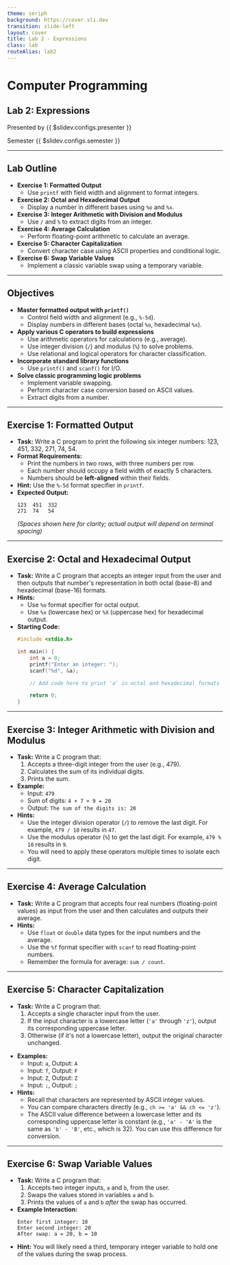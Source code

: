 ```yaml
---
theme: seriph
background: https://cover.sli.dev
transition: slide-left
layout: cover
title: Lab 2 - Expressions
class: lab
routeAlias: lab2 
---
```


# Computer Programming
## Lab 2: Expressions

Presented by {{ $slidev.configs.presenter }}

Semester {{ $slidev.configs.semester }}

---

## Lab Outline

* **Exercise 1: Formatted Output**
    * Use `printf` with field width and alignment to format integers.
* **Exercise 2: Octal and Hexadecimal Output**
    * Display a number in different bases using `%o` and `%x`.
* **Exercise 3: Integer Arithmetic with Division and Modulus**
    * Use `/` and `%` to extract digits from an integer.
* **Exercise 4: Average Calculation**
    * Perform floating-point arithmetic to calculate an average.
* **Exercise 5: Character Capitalization**
    * Convert character case using ASCII properties and conditional logic.
* **Exercise 6: Swap Variable Values**
    * Implement a classic variable swap using a temporary variable.

---

## Objectives

* **Master formatted output with `printf()`**
    * Control field width and alignment (e.g., `%-5d`).
    * Display numbers in different bases (octal `%o`, hexadecimal `%x`).
* **Apply various C operators to build expressions**
    * Use arithmetic operators for calculations (e.g., average).
    * Use integer division (`/`) and modulus (`%`) to solve problems.
    * Use relational and logical operators for character classification.
* **Incorporate standard library functions**
    * Use `printf()` and `scanf()` for I/O.
* **Solve classic programming logic problems**
    * Implement variable swapping.
    * Perform character case conversion based on ASCII values.
    * Extract digits from a number.

---

## Exercise 1: Formatted Output

* **Task:** Write a C program to print the following six integer numbers: 123, 451, 332, 271, 74, 54.
* **Format Requirements:**
    * Print the numbers in two rows, with three numbers per row.
    * Each number should occupy a field width of exactly 5 characters.
    * Numbers should be **left-aligned** within their fields.
* **Hint:** Use the `%-5d` format specifier in `printf`.
* **Expected Output:**
    ```
    123  451  332
    271  74   54
    ```
    *(Spaces shown here for clarity; actual output will depend on terminal spacing)*

---

## Exercise 2: Octal and Hexadecimal Output

* **Task:** Write a C program that accepts an integer input from the user and then outputs that number's representation in both octal (base-8) and hexadecimal (base-16) formats.
* **Hints:**
    * Use `%o` format specifier for octal output.
    * Use `%x` (lowercase hex) or `%X` (uppercase hex) for hexadecimal output.
* **Starting Code:**
    ```c
    #include <stdio.h>

    int main() {
        int a = 0;
        printf("Enter an integer: ");
        scanf("%d", &a);

        // Add code here to print 'a' in octal and hexadecimal formats

        return 0;
    }
    ```

---

## Exercise 3: Integer Arithmetic with Division and Modulus

* **Task:** Write a C program that:
    1.  Accepts a three-digit integer from the user (e.g., 479).
    2.  Calculates the sum of its individual digits.
    3.  Prints the sum.
* **Example:**
    *   Input: `479`
    *   Sum of digits: `4 + 7 + 9 = 20`
    *   Output: `The sum of the digits is: 20`
* **Hints:**
    *   Use the integer division operator (`/`) to remove the last digit. For example, `479 / 10` results in `47`.
    *   Use the modulus operator (`%`) to get the last digit. For example, `479 % 10` results in `9`.
    *   You will need to apply these operators multiple times to isolate each digit.

---

## Exercise 4: Average Calculation

* **Task:** Write a C program that accepts four real numbers (floating-point values) as input from the user and then calculates and outputs their average.
* **Hints:**
    * Use `float` or `double` data types for the input numbers and the average.
    * Use the `%f` format specifier with `scanf` to read floating-point numbers.
    * Remember the formula for average: `sum / count`.

---

## Exercise 5: Character Capitalization



* **Task:** Write a C program that:
    1.  Accepts a single character input from the user.
    2.  If the input character is a lowercase letter (`'a'` through `'z'`), output its corresponding uppercase letter.
    3.  Otherwise (if it's not a lowercase letter), output the original character unchanged.

<Transform scale="0.8">

* **Examples:**
    * Input: `a`, Output: `A`
    * Input: `f`, Output: `F`
    * Input: `Z`, Output: `Z`
    * Input: `;`, Output: `;`
* **Hints:**
    * Recall that characters are represented by ASCII integer values.
    * You can compare characters directly (e.g., `ch >= 'a' && ch <= 'z'`).
    * The ASCII value difference between a lowercase letter and its corresponding uppercase letter is constant (e.g., `'a' - 'A'` is the same as `'b' - 'B'`, etc., which is 32). You can use this difference for conversion.

</Transform>

---

## Exercise 6: Swap Variable Values

* **Task:** Write a C program that:
    1.  Accepts two integer inputs, `a` and `b`, from the user.
    2.  Swaps the values stored in variables `a` and `b`.
    3.  Prints the values of `a` and `b` *after* the swap has occurred.
* **Example Interaction:**
    ```
    Enter first integer: 10
    Enter second integer: 20
    After swap: a = 20, b = 10
    ```
* **Hint:** You will likely need a third, temporary integer variable to hold one of the values during the swap process.

<div style="position:fixed;bottom:0;right:20px;padding-bottom:30px">
<Link to="assessment" title="Go to Assessment Rubric 📝"/>
</div>
